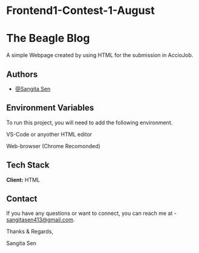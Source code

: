 # Frontend1-Contest-1-August


# The Beagle Blog 

A simple Webpage created by using HTML for the submission in AccioJob.


## Authors

- [@Sangita Sen](https://github.com/SangitaSen1998)


## Environment Variables

To run this project, you will need to add the following environment.

VS-Code or anyother HTML editor

Web-browser (Chrome Recomonded)


## Tech Stack

**Client:** HTML




## Contact

If you have any questions or want to connect, you can reach me at - sangitasen413@gmail.com.

Thanks & Regards,

Sangita Sen

